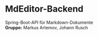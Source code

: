 # MdEditor-Backend

Spring-Boot-API für Markdown-Dokumente  
**Gruppe:** Markus Artemov, Johann Rusch

